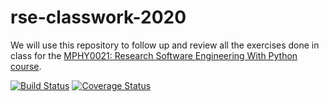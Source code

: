 # rse-classwork-2020

We will use this repository to follow up and review all the exercises done in class for the
[MPHY0021: Research Software Engineering With Python course](http://github-pages.ucl.ac.uk/rsd-engineeringcourse/).

[![Build Status](https://travis-ci.com/umitozmen/rse-classwork-2020.svg?branch=Testing)](https://travis-ci.com/umitozmen/rse-classwork-2020)
[![Coverage Status](https://coveralls.io/repos/github/umitozmen/rse-classwork-2020/badge.svg?branch=Testing)](https://coveralls.io/github/umitozmen/rse-classwork-2020?branch=Testing)
